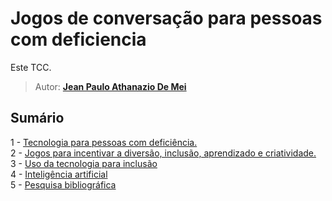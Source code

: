 # Jogos de conversação para pessoas com deficiencia

Este TCC.

> Autor: **[Jean Paulo Athanazio De Mei](https://github.com/JeanPaulo-Eletron)**  

## Sumário
1 -  [Tecnologia para pessoas com deficiência.](Capitulos/Tecnologia_para_pessoas_com_deficiência.md)    
2 -  [Jogos para incentivar a diversão, inclusão, aprendizado e criatividade.](Capitulos/Jogos_Para_Incentivar.md)  
3 -  [Uso da tecnologia para inclusão](Capitulos/Uso_da_tecnologia_para_inclusão.md)  
4 -  [Inteligência artificial](Capitulos/Inteligência_artificial.md)  
5 -  [Pesquisa bibliográfica](Capitulos/Pesquisa_Bibliográfica)

